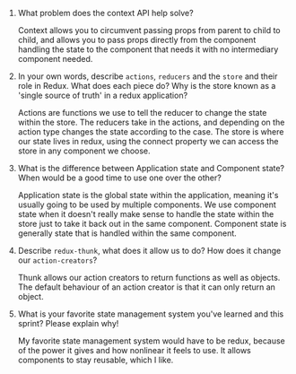 1. What problem does the context API help solve?

    Context allows you to circumvent passing props from parent to child to child, and allows you to
    pass props directly from the component handling the state to the component that needs it with 
    no intermediary component needed.

2. In your own words, describe `actions`, `reducers` and the `store` and their role in Redux. What does each piece do? Why is the store known as a 'single source of truth' in a redux application?

    Actions are functions we use to tell the reducer to change the state within the store. The reducers take in the actions, and depending on the action type changes the state according
    to the case. The store is where our state lives in redux, using the connect property we can access the store in any component we choose.

3. What is the difference between Application state and Component state? When would be a good time to use one over the other?

    Application state is the global state within the application, meaning it's usually going to be used by multiple components. We use component state when it doesn't really make sense to handle the state within the store just to take it back out in the same component. Component state is generally state that is handled within the same component.

4. Describe `redux-thunk`, what does it allow us to do? How does it change our `action-creators`?

    Thunk allows our action creators to return functions as well as objects. The default behaviour of an action creator is that it can only return an object.

5. What is your favorite state management system you've learned and this sprint? Please explain why!

    My favorite state management system would have to be redux, because of the power it gives and how nonlinear it feels to use. It allows components to stay reusable, which I like.
